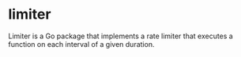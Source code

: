 limiter
=======

Limiter is a Go package that implements a rate limiter that executes a function on each interval of a given duration.
